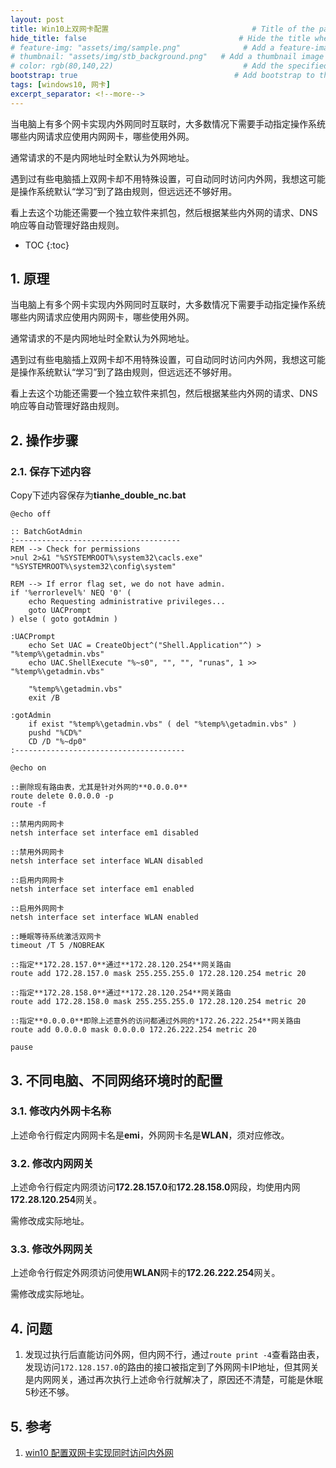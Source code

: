 ```yaml
---
layout: post
title: Win10上双网卡配置                                # Title of the page
hide_title: false                                  # Hide the title when displaying the post, but shown in lists of posts
# feature-img: "assets/img/sample.png"              # Add a feature-image to the post
# thumbnail: "assets/img/stb_background.png"   # Add a thumbnail image on blog view
# color: rgb(80,140,22)                             # Add the specified color as feature image, and change link colors in post
bootstrap: true                                   # Add bootstrap to the page
tags: [windows10, 网卡]
excerpt_separator: <!--more-->
---
```


当电脑上有多个网卡实现内外网同时互联时，大多数情况下需要手动指定操作系统哪些内网请求应使用内网网卡，哪些使用外网。

通常请求的不是内网地址时全默认为外网地址。

遇到过有些电脑插上双网卡却不用特殊设置，可自动同时访问内外网，我想这可能是操作系统默认“学习”到了路由规则，但远远还不够好用。

看上去这个功能还需要一个独立软件来抓包，然后根据某些内外网的请求、DNS响应等自动管理好路由规则。

<!--more-->
* TOC
{:toc}

## 1. 原理

当电脑上有多个网卡实现内外网同时互联时，大多数情况下需要手动指定操作系统哪些内网请求应使用内网网卡，哪些使用外网。

通常请求的不是内网地址时全默认为外网地址。

遇到过有些电脑插上双网卡却不用特殊设置，可自动同时访问内外网，我想这可能是操作系统默认“学习”到了路由规则，但远远还不够好用。

看上去这个功能还需要一个独立软件来抓包，然后根据某些内外网的请求、DNS响应等自动管理好路由规则。

## 2. 操作步骤

### 2.1. 保存下述内容

Copy下述内容保存为**tianhe_double_nc.bat**

```
@echo off

:: BatchGotAdmin
:-------------------------------------
REM --> Check for permissions
>nul 2>&1 "%SYSTEMROOT%\system32\cacls.exe" "%SYSTEMROOT%\system32\config\system"

REM --> If error flag set, we do not have admin.
if '%errorlevel%' NEQ '0' (
    echo Requesting administrative privileges...
    goto UACPrompt
) else ( goto gotAdmin )

:UACPrompt
    echo Set UAC = CreateObject^("Shell.Application"^) > "%temp%\getadmin.vbs"
    echo UAC.ShellExecute "%~s0", "", "", "runas", 1 >> "%temp%\getadmin.vbs"

    "%temp%\getadmin.vbs"
    exit /B

:gotAdmin
    if exist "%temp%\getadmin.vbs" ( del "%temp%\getadmin.vbs" )
    pushd "%CD%"
    CD /D "%~dp0"
:--------------------------------------

@echo on

::删除现有路由表，尤其是针对外网的**0.0.0.0**
route delete 0.0.0.0 -p
route -f

::禁用内网网卡
netsh interface set interface em1 disabled

::禁用外网网卡
netsh interface set interface WLAN disabled

::启用内网网卡
netsh interface set interface em1 enabled

::启用外网网卡
netsh interface set interface WLAN enabled

::睡眠等待系统激活双网卡
timeout /T 5 /NOBREAK

::指定**172.28.157.0**通过**172.28.120.254**网关路由
route add 172.28.157.0 mask 255.255.255.0 172.28.120.254 metric 20

::指定**172.28.158.0**通过**172.28.120.254**网关路由
route add 172.28.158.0 mask 255.255.255.0 172.28.120.254 metric 20

::指定**0.0.0.0**即除上述意外的访问都通过外网的*172.26.222.254**网关路由
route add 0.0.0.0 mask 0.0.0.0 172.26.222.254 metric 20

pause
```

## 3. 不同电脑、不同网络环境时的配置

### 3.1. 修改内外网卡名称

上述命令行假定内网网卡名是**emi**，外网网卡名是**WLAN**，须对应修改。

### 3.2. 修改内网网关

上述命令行假定内网须访问**172.28.157.0**和**172.28.158.0**网段，均使用内网**172.28.120.254**网关。

需修改成实际地址。

### 3.3. 修改外网网关

上述命令行假定外网须访问使用**WLAN**网卡的**172.26.222.254**网关。

需修改成实际地址。

## 4. 问题

1. 发现过执行后直能访问外网，但内网不行，通过`route print -4`查看路由表，发现访问`172.128.157.0`的路由的接口被指定到了外网网卡IP地址，但其网关是内网网关，通过再次执行上述命令行就解决了，原因还不清楚，可能是休眠5秒还不够。

## 5. 参考

1. [win10 配置双网卡实现同时访问内外网](https://www.jianshu.com/p/309d0f0a45d7)